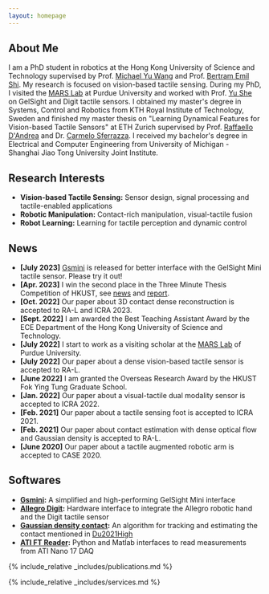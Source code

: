 ```yaml
---
layout: homepage
---
```


## About Me

I am a PhD student in robotics at the Hong Kong University of Science and Technology supervised by Prof. [Michael Yu Wang](https://scholar.google.com/citations?user=Oo7c22wAAAAJ&hl=en) and Prof. [Bertram Emil Shi](https://scholar.google.com.hk/citations?user=KaaF6ooAAAAJ&hl=en). My research is focused on vision-based tactile sensing. During my PhD, I visited the [MARS Lab](https://www.purduemars.com/) at Purdue University and worked with Prof. [Yu She](https://scholar.google.com/citations?user=r-dJcIsAAAAJ&hl=en) on GelSight and Digit tactile sensors. I obtained my master's degree in Systems, Control and Robotics from KTH Royal Institute of Technology, Sweden and finished my master thesis on "Learning Dynamical Features for Vision-based Tactile Sensors" at ETH Zurich supervised by Prof. [Raffaello D'Andrea](https://scholar.google.com/citations?user=FdGOel8AAAAJ&hl=en) and Dr. [Carmelo Sferrazza](https://scholar.google.com/citations?user=x0_lwNYAAAAJ&hl=en). I received my bachelor's degree in Electrical and Computer Engineering from University of Michigan - Shanghai Jiao Tong University Joint Institute.

## Research Interests

- **Vision-based Tactile Sensing:** Sensor design, signal processing and tactile-enabled applications
- **Robotic Manipulation:** Contact-rich manipulation, visual-tactile fusion
- **Robot Learning:** Learning for tactile perception and dynamic control

## News
- **[July 2023]** [Gsmini](https://github.com/duyipai/gsmini) is released for better interface with the GelSight Mini tactile sensor. Please try it out!
- **[Apr. 2023]** I win the second place in the Three Minute Thesis Competition of HKUST, see [news](https://3mt.hkust.edu.hk/news/2023-hkust-3mtr-competition) and [report](https://ri.hkust.edu.hk/news/congratulations-yipai-duphd-student-electronic-and-computer-engineering-winning-second-place).
- **[Oct. 2022]** Our paper about 3D contact dense reconstruction is accepted to RA-L and ICRA 2023.
- **[Sept. 2022]** I am awarded the Best Teaching Assistant Award by the ECE Department of the Hong Kong University of Science and Technology.
- **[July 2022]** I start to work as a visiting scholar at the [MARS Lab](https://www.purduemars.com/) of Purdue University.
- **[July 2022]** Our paper about a dense vision-based tactile sensor is accepted to RA-L.
- **[June 2022]** I am granted the Overseas Research Award by the HKUST Fok Ying Tung Graduate School.
- **[Jan. 2022]** Our paper about a visual-tactile dual modality sensor is accepted to ICRA 2022.
- **[Feb. 2021]** Our paper about a tactile sensing foot is accepted to ICRA 2021.
- **[Feb. 2021]** Our paper about contact estimation with dense optical flow and Gaussian density is accepted to RA-L.
- **[June 2020]** Our paper about a tactile augmented robotic arm is accepted to CASE 2020.

## Softwares

- **[Gsmini](https://github.com/duyipai/gsmini):** A simplified and high-performing GelSight Mini interface
- **[Allegro Digit](https://github.com/duyipai/Allegro_Digit):** Hardware interface to integrate the Allegro robotic hand and the Digit tactile sensor
- **[Gaussian density contact](https://github.com/duyipai/Contact-Modelling-with-Gaussian-Density):** An algorithm for tracking and estimating the contact mentioned in [Du2021High](assets/files/Du2021High.pdf)
- **[ATI FT Reader](https://github.com/duyipai/ATI-FT-DAQ-Reader):** Python and Matlab interfaces to read measurements from ATI Nano 17 DAQ

{% include_relative _includes/publications.md %}

{% include_relative _includes/services.md %}
